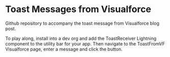 # Toast Messages from Visualforce

Github repository to accompany the toast message from Visualforce blog post.

To play along, install into a dev org and add the ToastReceiver Lightning component to the utility bar for your app. Then navigate to the ToastFromVF Visualforce page, enter a message and click the button.


